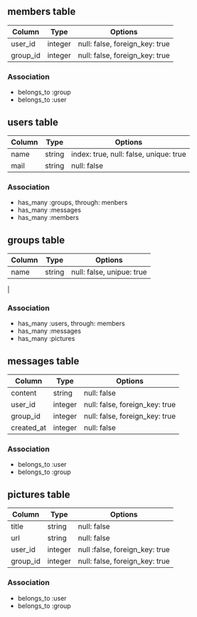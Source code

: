 ## members table

|Column|Type|Options|
|------|----|-------|
|user_id|integer|null: false, foreign_key: true|
|group_id|integer|null: false, foreign_key: true|

### Association

- belongs_to :group
- belongs_to :user


## users table

|Column|Type|Options|
|------|----|-------|
|name|string|index: true, null: false, unique: true|
|mail|string|null: false|

### Association

- has_many :groups, through: menbers
- has_many :messages
- has_many :members


## groups table

|Column|Type|Options|
|------|----|-------|
|name|string|null: false, unipue: true|
|

### Association

- has_many :users, through: members
- has_many :messages
- has_many :pictures


## messages table

|Column|Type|Options|
|------|----|-------|
|content|string|null: false|
|user_id|integer|null: false, foreign_key: true|
|group_id|integer|null: false, foreign_key: true|
|created_at|integer|null: false|

### Association

- belongs_to :user
- belongs_to :group


## pictures table

|Column|Type|Options|
|------|----|-------|
|title|string|null: false|
|url|string|null: false|
|user_id|integer|null :false, foreign_key: true|
|group_id|integer|null: false, foreign_key: true|


### Association

- belongs_to :user
- belongs_to :group


